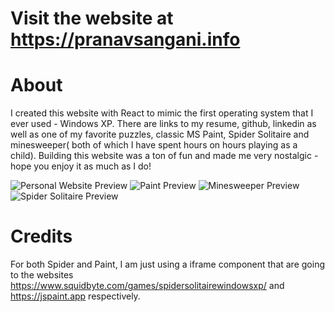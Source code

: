 # Visit the website at https://pranavsangani.info

# About
I created this website with React to mimic the first operating system that I ever used - Windows XP. There are links to
my resume, github, linkedin as well as one of my favorite puzzles, classic MS Paint, Spider Solitaire and minesweeper(
both of which I have spent hours on hours playing as a child). Building this website was a ton of fun and made me very
nostalgic - hope you enjoy it as much as I do!

![Personal Website Preview](docs/preview.PNG)
![Paint Preview](docs/paint_readme.PNG)
![Minesweeper Preview](docs/minesweeper_readme.PNG)
![Spider Solitaire Preview](docs/spider_readme.PNG)

# Credits
For both Spider and Paint, I am just using a iframe component that are going to the
websites https://www.squidbyte.com/games/spidersolitairewindowsxp/ and https://jspaint.app respectively.
